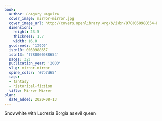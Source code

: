 ```yaml
---
book:
  author: Gregory Maguire
  cover_image: mirror-mirror.jpg
  cover_image_url: http://covers.openlibrary.org/b/isbn/9780060988654-L.jpg
  dimensions:
    height: 23.5
    thickness: 1.7
    width: 16.0
  goodreads: '15858'
  isbn10: 0060988657
  isbn13: '9780060988654'
  pages: 320
  publication_year: '2003'
  slug: mirror-mirror
  spine_color: '#7b7d65'
  tags:
  - fantasy
  - historical-fiction
  title: Mirror Mirror
plan:
  date_added: 2020-08-13
---
```


Snowwhite with Lucrezia Borgia as evil queen
